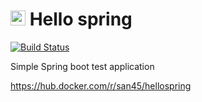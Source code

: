 

# <img src="https://spring.io/images/spring-initializr-4291cc0115eb104348717b82161a81de.svg" width="24" height="24"><b> Hello spring</b>

[![Build Status](https://app.travis-ci.com/san45/spring-app.svg?branch=master)](https://app.travis-ci.com/san45/spring-app)

Simple Spring boot test application

https://hub.docker.com/r/san45/hellospring

